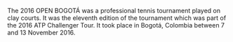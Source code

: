 The 2016 OPEN BOGOTÁ was a professional tennis tournament played on clay courts. It was the eleventh edition of the tournament which was part of the 2016 ATP Challenger Tour. It took place in Bogotá, Colombia between 7 and 13 November 2016.
